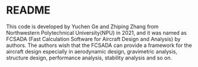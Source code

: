 # README

This code is developed by Yuchen Ge and Zhiping Zhang from Northwestern Polytechnical University(NPU) in 2021, and it was named as FCSADA (Fast Calculation Software for Aircraft Design and Analysis) by authors. The authors wish that the FCSADA can provide a framework for the aircraft design especially in aerodynamic design, gravimetric analysis, structure design, performance analysis, stability analysis and so on.